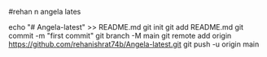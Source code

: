 #rehan n angela lates

echo "# Angela-latest" >> README.md
git init
git add README.md
git commit -m "first commit"
git branch -M main
git remote add origin https://github.com/rehanishrat74b/Angela-latest.git
git push -u origin main